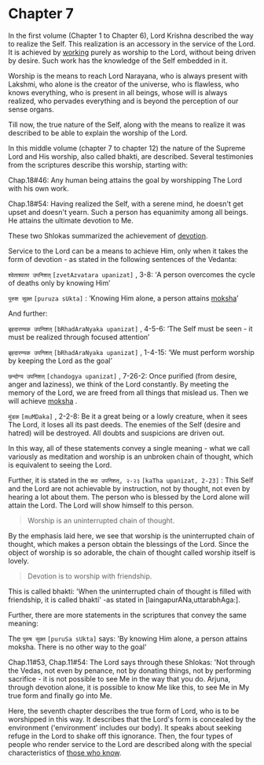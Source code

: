 # Chapter 7

In the first volume (Chapter 1 to Chapter 6), Lord Krishna described the way to realize the Self. This realization is an accessory in the service of the Lord. It is achieved by 
[working](karmayoga)
 purely as worship to the Lord, without being driven by desire. Such work has the knowledge of the Self embedded in it. 

Worship is the means to reach Lord Narayana, who is always present with Lakshmi, who alone is the creator of the universe, who is flawless, who knows everything, who is present in all beings, whose will is always realized, who pervades everything and is beyond the perception of our sense organs. 

Till now, the true nature of the Self, along with the means to realize it was described to be able to explain the worship of the Lord.

In this middle volume (chapter 7 to chapter 12) the nature of the Supreme Lord and His worship, also called bhakti, are described. Several testimonies from the scriptures describe this worship, starting with:

Chap.18#46: Any human being attains the goal by worshipping The Lord with his own work.

Chap.18#54: Having realized the Self, with a serene mind, he doesn't get upset and doesn't yearn. Such a person has equanimity among all beings. He attains the ultimate devotion to Me.

These two Shlokas summarized the achievement of 
[devotion](Chapter%207.md#bhakti_a_defn).

Service to the Lord can be a means to achieve Him, only when it takes the form of devotion - as stated in the following sentences of the Vedanta:

`श्वेताश्वतर उपनिशत्` `[zvetAzvatara upanizat]` , 3-8:
 ‘A person overcomes the cycle of deaths only by knowing Him’

`पुरुश सूक्त` `[puruza sUkta]` :
 ‘Knowing Him alone, a person attains [moksha](Moksha)’

And further:

`बृहदारण्यक उपनिशत्` `[bRhadAraNyaka upanizat]` , 4-5-6: ‘The Self must be seen - it must be realized through focused attention’

`बृहदारण्यक उपनिशत्` `[bRhadAraNyaka upanizat]` , 1-4-15: ‘We must perform worship by keeping the Lord as the goal’

`छन्दोग्य उपनिशत्` `[chandogya upanizat]` , 7-26-2:
 Once purified (from desire, anger and laziness), we think of the Lord constantly. By meeting the memory of the Lord, we are freed from all things that mislead us. Then we will achieve 
[moksha](Moksha)
. 

`मुंडक` `[muMDaka]` , 2-2-8:
 Be it a great being or a lowly creature, when it sees The Lord, it loses all its past deeds. The enemies of the Self (desire and hatred) will be destroyed. All doubts and suspicions are driven out.

In this way, all of these statements convey a single meaning - what we call variously as meditation and worship is an unbroken chain of thought, which is equivalent to seeing the Lord.

Further, it is stated in the 
`कठ उपनिशत्, २-२३` `[kaTha upanizat, 2-23]` :
 This Self and the Lord are not achievable by instruction, not by thought, not even by hearing a lot about them. The person who is blessed by the Lord alone will attain the Lord. The Lord will show himself to this person.

<a name='bhakti_a_defn'></a>

<a name='applnote_116'></a>
> Worship is an uninterrupted chain of thought.

By the emphasis laid here, we see that worship is the uninterrupted chain of thought, which makes a person obtain the blessings of the Lord. Since the object of worship is so adorable, the chain of thought called worship itself is lovely. 

<a name='applnote_117'></a>
> Devotion is to worship with friendship.

This is called bhakti: 'When the uninterrupted chain of thought is filled with friendship, it is called bhakti' -as stated in [laingapurANa,uttarabhAga:].

Further, there are more statements in the scriptures that convey the same meaning:

The 
`पुरुष सूक्त` `[puruSa sUkta]`
 says: 'By knowing Him alone, a person attains moksha. There is no other way to the goal'

Chap.11#53, Chap.11#54: The Lord says through these Shlokas: 'Not through the Vedas, not even by penance, not by donating things, not by performing sacrifice - it is not possible to see Me in the way that you do. Arjuna, through devotion alone, it is possible to know Me like this, to see Me in My true form and finally go into Me.

Here, the seventh chapter describes the true form of Lord, who is to be worshipped in this way. It describes that the Lord's form is concealed by the environment ('environment' includes our body). It speaks about seeking refuge in the Lord to shake off this ignorance. Then, the four types of people who render service to the Lord are described along with the special characteristics of 
[those who know](jnAnI).
